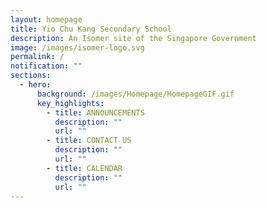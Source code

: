```yaml
---
layout: homepage
title: Yio Chu Kang Secondary School
description: An Isomer site of the Singapore Government
image: /images/isomer-logo.svg
permalink: /
notification: ""
sections:
  - hero:
      background: /images/Homepage/HomepageGIF.gif
      key_highlights:
        - title: ANNOUNCEMENTS
          description: ""
          url: ""
        - title: CONTACT US
          description: ""
          url: ""
        - title: CALENDAR
          description: ""
          url: ""
---
```

